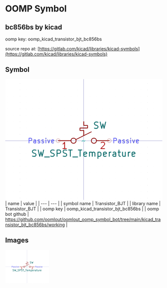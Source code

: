 # OOMP Symbol  
## bc856bs  by kicad  
  
oomp key: oomp_kicad_transistor_bjt_bc856bs  
  
source repo at: [https://gitlab.com/kicad/libraries/kicad-symbols](https://gitlab.com/kicad/libraries/kicad-symbols)  
## Symbol  
  
[![working.png](working_600.png)](working.png)  
| name | value | 
| --- | --- | 
| symbol name | Transistor_BJT | 
| library name | Transistor_BJT | 
| oomp key | oomp_kicad_transistor_bjt_bc856bs | 
| oomp bot github | https://github.com/oomlout/oomlout_oomp_symbol_bot/tree/main/kicad_transistor_bjt_bc856bs/working | 
## Images  
  
[![working.png](working_140.png)](working.png)  
